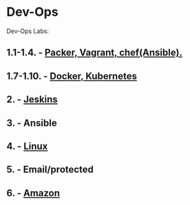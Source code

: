 # Dev-Ops
Dev-Ops Labs:

## 1.1-1.4. - [Packer, Vagrant, chef(Ansible).](https://github.com/impalla215/Dev-Ops/tree/master/lab-1.1-1.4)  

## 1.7-1.10. - [Docker, Kubernetes](https://github.com/impalla215/Dev-Ops/tree/master/lab-1.2)    

## 2. - [Jeskins](https://github.com/impalla215/Dev-Ops/tree/master/lab-2)  

## 3. - Ansible  


## 4. - [Linux](https://github.com/impalla215/Dev-Ops/tree/master/lab-4)    

## 5. - Email/protected  

## 6. - [Amazon](https://github.com/impalla215/Dev-Ops/tree/master/lab-6)    
